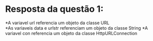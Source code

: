 # Resposta da questão 1:

*A variavel url referencia um objeto da classe URL<br>
*As variaveis data e urlstr referenciam um objeto da classe String
*A variavel con referencia um objeto da classe HttpURLConnection
